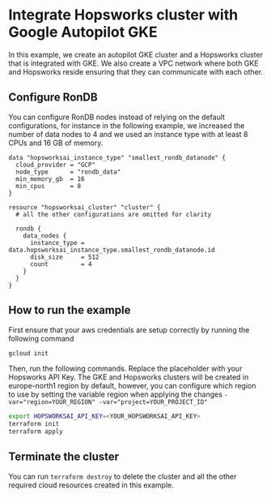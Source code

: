 # Integrate Hopsworks cluster with Google Autopilot GKE

In this example, we create an autopilot GKE cluster and a Hopsworks cluster that is integrated with GKE. We also create a VPC network where both GKE and Hopsworks reside ensuring that they can communicate with each other.

## Configure RonDB

You can configure RonDB nodes instead of relying on the default configurations, for instance in the following example, we increased the number of data nodes to 4 and we used an instance type with at least 8 CPUs and 16 GB of memory.

```hcl
data "hopsworksai_instance_type" "smallest_rondb_datanode" {
  cloud_provider = "GCP"
  node_type      = "rondb_data"
  min_memory_gb  = 16
  min_cpus       = 8
}

resource "hopsworksai_cluster" "cluster" {
  # all the other configurations are omitted for clarity 

  rondb {
    data_nodes {
      instance_type = data.hopsworksai_instance_type.smallest_rondb_datanode.id
      disk_size     = 512
      count         = 4
    }
  }
}
```

## How to run the example 
First ensure that your aws credentials are setup correctly by running the following command 

```bash
gcloud init
```

Then, run the following commands. Replace the placeholder with your Hopsworks API Key. The GKE and Hopsworks clusters will be created in europe-north1 region by default, however, you can configure which region to use by setting the variable region when applying the changes `-var="region=YOUR_REGION" -var="project=YOUR_PROJECT_ID"`

```bash
export HOPSWORKSAI_API_KEY=<YOUR_HOPSWORKSAI_API_KEY>
terraform init
terraform apply
```

## Terminate the cluster

You can run `terraform destroy` to delete the cluster and all the other required cloud resources created in this example.